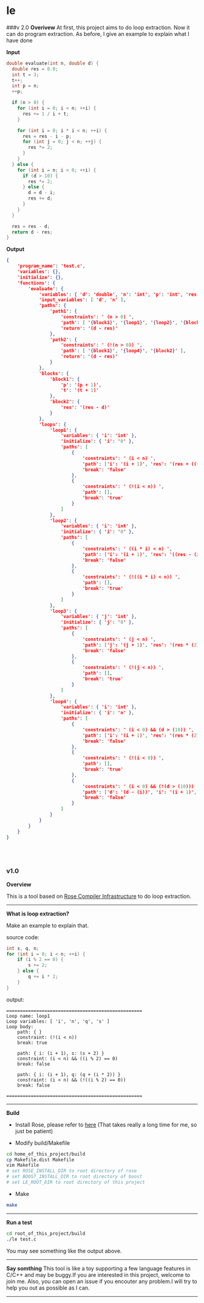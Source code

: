 # le

###v 2.0
**Overivew**
At first, this project aims to do loop extraction. Now it can do program extraction.
As before, I give an example to explain what I have done

**Input**
```C
double evaluate(int n, double d) {
  double res = 0.0;
  int t = 3;
  t++;
  int p = n;
  ++p;

  if (n > 0) {
    for (int i = 0; i < n; ++i) {
      res += 1 / i + t;
    }

    for (int i = 0; i * i < n; ++i) {
      res = res - i - p;
      for (int j = 0; j < n; ++j) {
        res *= 2;
      }
    }
  } else {
    for (int i = n; i < 0; ++i) {
      if (d > 10) {
        res *= 2;
      } else {
        d = d - i;
        res += d;
      }
    }
  }

  res = res - d;
  return d - res;
}

```
**Output**
```json
{
    'program_name': 'test.c',
    'variables': {},
    'initialize': {},
    'functions': {
        'evaluate': {
            'variables': { 'd': 'double', 'n': 'int', 'p': 'int', 'res': 'double', 't': 'int' },
            'input_variables': [ 'd', 'n' ],
            'paths': {
                'path1': {
                    'constraints': ' (n > 0) ',
                    'path': [ '{block1}', '{loop1}', '{loop2}', '{block2}' ],
                    'return': '(d - res)'
                },
                'path2': {
                    'constraints': ' (!(n > 0)) ',
                    'path': [ '{block1}', '{loop4}', '{block2}' ],
                    'return': '(d - res)'
                }
            },
            'blocks': {
                'block1': {
                    'p': '(p + 1)',
                    't': '(t + 1)'
                },
                'block2': {
                    'res': '(res - d)'
                }
            },
            'loops': {
                'loop1': {
                    'variables': { 'i': 'int' },
                    'initialize': { 'i': '0' },
                    'paths': [
                        {
                            'constraints': ' (i < n) ',
                            'path': ['i': '(i + 1)', 'res': '(res + (((1 / i) + t)))'],
                            'break': 'false'
                        },
                        {
                            'constraints': ' (!(i < n)) ',
                            'path': [],
                            'break': 'true'
                        }
                    ]
                },
                'loop2': {
                    'variables': { 'i': 'int' },
                    'initialize': { 'i': '0' },
                    'paths': [
                        {
                            'constraints': ' ((i * i) < n) ',
                            'path': ['i': '(i + 1)', 'res': '((res - (i)) - (p))', '{loop3}'],
                            'break': 'false'
                        },
                        {
                            'constraints': ' (!((i * i) < n)) ',
                            'path': [],
                            'break': 'true'
                        }
                    ]
                },
                'loop3': {
                    'variables': { 'j': 'int' },
                    'initialize': { 'j': '0' },
                    'paths': [
                        {
                            'constraints': ' (j < n) ',
                            'path': ['j': '(j + 1)', 'res': '(res * (2))'],
                            'break': 'false'
                        },
                        {
                            'constraints': ' (!(j < n)) ',
                            'path': [],
                            'break': 'true'
                        }
                    ]
                },
                'loop4': {
                    'variables': { 'i': 'int' },
                    'initialize': { 'i': 'n' },
                    'paths': [
                        {
                            'constraints': ' (i < 0) && (d > (10)) ',
                            'path': ['i': '(i + 1)', 'res': '(res * (2))'],
                            'break': 'false'
                        },
                        {
                            'constraints': ' (!(i < 0)) ',
                            'path': [],
                            'break': 'true'
                        },
                        {
                            'constraints': ' (i < 0) && (!(d > (10))) ',
                            'path': ['d': '(d - (i))', 'i': '(i + 1)', 'res': '(res + d)'],
                            'break': 'false'
                        }
                    ]
                }
            }
        }
    }
}

```

<br/>
<br/>

### v1.0
**Overview**

This is a tool based on [Rose Compiler Infrastructure](http://rosecompiler.org/)  to do loop extraction.

***
**What is loop extraction?**

Make an example to explain that.

source code:

```C++
int s, q, n;
for (int i = 0; i < n; ++i) {
	if (i % 2 == 0) {
		s += 2;
	} else {
		q += i * 2;
	}
}

```

output:

```
==================================================
Loop name: loop1
Loop variables: [ 'i', 'n', 'q', 's' ]
Loop body:
    path: { }
    constraint: (!(i < n))
    break: true

    path: { i: (i + 1), s: (s + 2) }
    constraint: (i < n) && ((i % 2) == 0)
    break: false

    path: { i: (i + 1), q: (q + (i * 2)) }
    constraint: (i < n) && (!((i % 2) == 0))
    break: false

==================================================

```

***

**Build**

* Install Rose, please refer to [here](http://rosecompiler.org/ROSE_HTML_Reference/installation.html) (That takes really a long time for me, so just be patient)

* Modify build/Makefile

```bash
cd home_of_this_project/build
cp Makefile.dist Makefile
vim Makefile
# set ROSE_INSTALL_DIR to root directory of rose 
# set BOOST_INSTALL_DIR to root directory of boost
# set LE_ROOT_DIR to root directory of this project
```
	
* Make
```bash
make
```
***

**Run a test**

```bash
cd root_of_this_project/build
./le test.c
```

You may see something like the output above.

***


**Say somthing**
This tool is like a toy supporting a few language features in C/C++ and may be buggy.If you are interested in this project, welcome to join me.
Also, you can open an issue if you encouter any problem.I will try to help you out as possible as I can.

***
